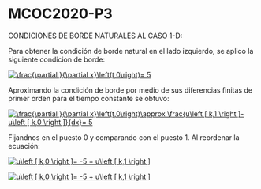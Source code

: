 # MCOC2020-P3

CONDICIONES DE BORDE NATURALES AL CASO 1-D:

Para obtener la condición de borde natural en el lado izquierdo, se aplico la siguiente condicion de borde:

<a href="https://www.codecogs.com/eqnedit.php?latex=\frac{\partial&space;}{\partial&space;x}\left(t,0\right)=&space;5" target="_blank"><img src="https://latex.codecogs.com/svg.latex?\frac{\partial&space;}{\partial&space;x}\left(t,0\right)=&space;5" title="\frac{\partial }{\partial x}\left(t,0\right)= 5" /></a>

Aproximando la condición de borde por medio de sus diferencias finitas de primer orden para el tiempo constante se obtuvo: 

<a href="https://www.codecogs.com/eqnedit.php?latex=\frac{\partial&space;}{\partial&space;x}\left(t,0\right)\approx&space;\frac{u\left&space;[&space;k,1&space;\right&space;]-u\left&space;[&space;k,0&space;\right&space;]}{dx}=&space;5" target="_blank"><img src="https://latex.codecogs.com/svg.latex?\frac{\partial&space;}{\partial&space;x}\left(t,0\right)\approx&space;\frac{u\left&space;[&space;k,1&space;\right&space;]-u\left&space;[&space;k,0&space;\right&space;]}{dx}=&space;5" title="\frac{\partial }{\partial x}\left(t,0\right)\approx \frac{u\left [ k,1 \right ]-u\left [ k,0 \right ]}{dx}= 5" /></a>

Fijandnos en el puesto 0 y comparando con el puesto 1. Al reordenar la ecuación:



<a href="https://www.codecogs.com/eqnedit.php?latex=u\left&space;[&space;k,0&space;\right&space;]=&space;-5&space;&plus;&space;u\left&space;[&space;k,1&space;\right&space;]" target="_blank"><img src="https://latex.codecogs.com/gif.latex?u\left&space;[&space;k,0&space;\right&space;]=&space;-5&space;&plus;&space;u\left&space;[&space;k,1&space;\right&space;]" title="u\left [ k,0 \right ]= -5 + u\left [ k,1 \right ]" /></a>

<a href="https://www.codecogs.com/eqnedit.php?latex=u\left&space;[&space;k,0&space;\right&space;]=&space;-5&space;&plus;&space;u\left&space;[&space;k,1&space;\right&space;]" target="_blank"><img src="https://latex.codecogs.com/gif.latex?u\left&space;[&space;k,0&space;\right&space;]=&space;-5&space;&plus;&space;u\left&space;[&space;k,1&space;\right&space;]" title="u\left [ k,0 \right ]= -5 + u\left [ k,1 \right ]" /></a>

